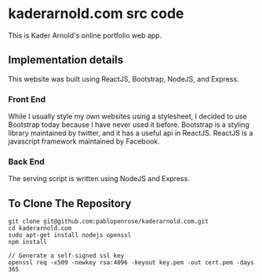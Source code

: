 # kaderarnold.com src code 

This is Kader Arnold's online portfolio web app.

## Implementation details 

This website was built using ReactJS, Bootstrap, NodeJS, and Express. 


### Front End

While I usually style my own websites using a stylesheet, I decided to use Bootstrap today because I have never used it before. Bootstrap is a styling library maintained by twitter, and it has a useful api in ReactJS. ReactJS is a javascript framework maintained by Facebook.

### Back End

The serving script is written using NodeJS and Express.

## To Clone The Repository

```
git clone git@github.com:pablopenrose/kaderarnold.com.git
cd kaderarnold.com
sudo apt-get install nodejs openssl 
npm install

// Generate a self-signed ssl key
openssl req -x509 -newkey rsa:4096 -keyout key.pem -out cert.pem -days 365

```



